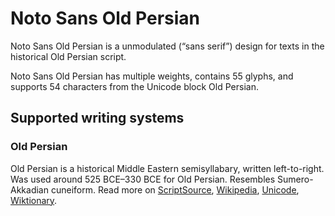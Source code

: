 
# Noto Sans Old Persian

Noto Sans Old Persian is a unmodulated (“sans serif”) design for texts in the historical Old Persian script. 

Noto Sans Old Persian has multiple weights, contains 55 glyphs, and supports 54 characters from the Unicode block Old Persian.


## Supported writing systems


### Old Persian

Old Persian is a historical Middle Eastern semisyllabary, written left-to-right. Was used around 525 BCE–330 BCE for Old Persian. Resembles Sumero-Akkadian cuneiform. Read more on [ScriptSource](https://scriptsource.org/scr/Xpeo), [Wikipedia](https://en.wikipedia.org/wiki/ISO_15924:Xpeo), [Unicode](https://www.unicode.org/versions/Unicode13.0.0/ch11.pdf#G26474), [Wiktionary](https://en.wiktionary.org/wiki/Category:Old_Persian_script).

